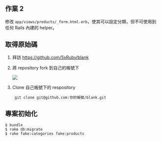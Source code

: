 ## 作業 2

修改 `app/views/products/_form.html.erb`，使其可以設定分類，但不可使用到任何 Rails 內建的 helper。

## 取得原始碼

1. 拜訪 https://github.com/5xRuby/blank
2. 將 repository fork 到自己的帳號下

    ![](http://i.imgur.com/ZlpWIKR.png)

3. Clone 自己帳號下的 respository

        git clone git@github.com:你的帳號/blank.git

## 專案初始化

```
$ bundle
$ rake db:migrate
$ rake fake:categories fake:products
```